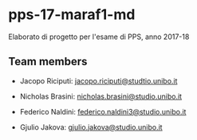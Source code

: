 # **pps-17-maraf1-md**
Elaborato di progetto per l'esame di PPS, anno 2017-18

## Team members
 * Jacopo Riciputi: [jacopo.riciputi@studtio.unibo.it](mailto:jacopo.riciputi@studio.unibo.it)
 
 * Nicholas Brasini: [nicholas.brasini@studio.unibo.it](mailto:nicholas.brasini@studio.unibo.it)
 
 * Federico Naldini: [federico.naldini3@studio.unibo.it](mailto:federico.naldini3@studio.unibo.it)
 
 * Gjulio Jakova: [gjulio.jakova@studio.unibo.it](mailto:gjulio.jakova@studio.unibo.it)
